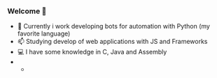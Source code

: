 ### Welcome 👋

- 🤖 Currently i work developing bots for automation with Python (my favorite language)
- 📫 Studying develop of web applications with JS and Frameworks
- 💻 I have some knowledge in C, Java and Assembly 
- - 
<!--
**joao-evaristo/joao-evaristo** is a ✨ _special_ ✨ repository because its `README.md` (this file) appears on your GitHub profile.

Here are some ideas to get you started:

- 🔭 I’m currently working on ...
- 🌱 I’m currently learning ...
- 👯 I’m looking to collaborate on ...
- 🤔 I’m looking for help with ...
- 💬 Ask me about ...
- 📫 How to reach me: ...
- 😄 Pronouns: ...
- ⚡ Fun fact: ...
-->
